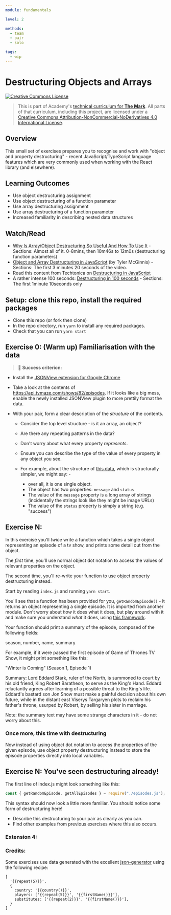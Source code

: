 ```yaml
---
module: fundamentals

level: 2

methods:
  - team
  - pair
  - solo

tags:
  - wip
---
```


# Destructuring Objects and Arrays

<a rel="license" href="http://creativecommons.org/licenses/by-nc-nd/4.0/"><img alt="Creative Commons License" style="border-width:0" src="https://i.creativecommons.org/l/by-nc-nd/4.0/88x31.png" /></a>

> This is part of Academy's [technical curriculum for **The Mark**](https://github.com/WeAreAcademy/curriculum-mark). All parts of that curriculum, including this project, are licensed under a <a rel="license" href="http://creativecommons.org/licenses/by-nc-nd/4.0/">Creative Commons Attribution-NonCommercial-NoDerivatives 4.0 International License</a>.

## Overview

This small set of exercises prepares you to recognise and work with "object and property destructuring" - recent JavaScript/TypeScript language features which are very commonly used when working with the React library (and elsewhere).

## Learning Outcomes

- Use object destructuring assignment
- Use object destructuring of a function parameter
- Use array destructuring assignment
- Use array destructuring of a function parameter
- Increased familiarity in describing nested data structures

## Watch/Read

- [Why Is Array/Object Destructuring So Useful And How To Use It](https://www.youtube.com/channel/UCFbNIlppjAuEX4znoulh0Cw) - Sections: Almost all of it. 0-8mins, then 10m46s to 12m0s (destructuring function parameters)
- [Object and Array Destructuring in JavaScript](https://ui.dev/object-array-destructuring/) (by Tyler McGinnis) - Sections: The first 3 minutes 20 seconds of the video.
- Read this content from Techtonica on [Destructuring in JavaScript](https://github.com/Techtonica/curriculum/blob/main/javascript/destructuring.md)
- A rather intense 100 seconds: [Destructuring in 100 seconds](https://www.youtube.com/watch?v=UgEaJBz3bjY) - Sections: The first 1minute 10seconds only

## Setup: clone this repo, install the required packages

- Clone this repo (or fork then clone)
- In the repo directory, run `yarn` to install any required packages.
- Check that you can run `yarn start`

## Exercise 0: (Warm up) Familiarisation with the data

> 🎯 **Success criterion:**

- Install the [JSONView extension for Google Chrome](https://chrome.google.com/webstore/detail/jsonview/chklaanhfefbnpoihckbnefhakgolnmc?hl=en)

- Take a look at the contents of https://api.tvmaze.com/shows/82/episodes. If it looks like a big mess, enable the newly installed JSONView plugin to more prettily format the data.

- With your pair, form a clear description of the _structure_ of the contents.

  - Consider the top level structure - is it an array, an object?
  - Are there any repeating patterns in the data?
  - Don't worry about what every property _represents_.
  - Ensure you can describe the type of the value of every property in any object you see.
  - For example, about the structure of [this data](https://dog.ceo/api/breed/pug/images), which is structurally simpler, we might say: -

    - over all, it is one single object.
    - The object has two properties: `message` and `status`
    - The value of the `message` property is a long array of strings (incidentally the strings look like they might be image URLs)
    - The value of the `status` property is simply a string (e.g. "success")

## Exercise N:

In this exercise you'll _twice_ write a function which takes a single object representing an episode of a tv show, and prints some detail out from the object.

The _first_ time, you'll use normal object dot notation to access the values of relevant properties on the object.

The second time, you'll re-write your function to use object property destructuring instead.

Start by reading `index.js` and running `yarn start`.

You'll see that a function has been provided for you, `getRandomEpisode()` - it returns an object representing a single episode. It is imported from another module. Don't worry about _how_ it does what it does, but play around with it and make sure you understand _what_ it does, using [this framework](https://www.notion.so/weareacademy/Scholar-framework-for-early-thinking-about-functions-086572ba018045ebbe432560421a03a0).

Your function should print a summary of the episode, composed of the following fields:

season, number, name, summary

For example, if it were passed the first episode of Game of Thrones TV Show, it might print something like this:

"Winter is Coming" (Season 1, Episode 1)

Summary: Lord Eddard Stark, ruler of the North, is summoned to court by his old friend, King Robert Baratheon, to serve as the King's Hand. Eddard reluctantly agrees after learning of a possible threat to the King's life. Eddard's bastard son Jon Snow must make a painful decision about his own future, while in the distant east Viserys Targaryen plots to reclaim his father's throne, usurped by Robert, by selling his sister in marriage.

Note: the summary text may have some strange characters in it - do not worry about this.

### Once more, this time with destructuring

Now instead of using object dot notation to access the properties of the given episode, use object property destructuring instead to store the episode properties directly into local variables.

## Exercise N: You've seen destructuring already!

The first line of index.js might look something like this:

```javascript
const { getRandomEpisode, getAllEpisodes } = require("./episodes.js");
```

This syntax should now look a little more familiar. You should notice some form of destructuring here!

- Describe this destructuring to your pair as clearly as you can.
- Find other examples from previous exercises where this also occurs.

### Extension 4:

### Credits:

Some exercises use data generated with the excellent [json-generator](https://www.json-generator.com/) using the following recipe:

```
[
  '{{repeat(5)}}',
  {
    country: '{{country()}}',
    players: ['{{repeat(5)}}', '{{firstName()}}'],
    substitutes: ['{{repeat(2)}}', '{{firstName()}}'],
  }
]
```
